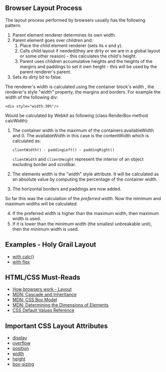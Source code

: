 ## Browser Layout Process

The layout process performed by browsers usually has the following pattern:

1. Parent element renderer determines its own width.
2. Parent element goes over children and:
   1. Place the child element renderer (sets its x and y).
   2. Calls child layout if needed(they are dirty or we are in a global layout or some other reason) - 
      this calculates the child's height.
   3. Parent uses children accumulative heights and the heights of the margins and paddings to set it own height - 
      this will be used by the parent renderer's parent.
3. Sets its dirty bit to false.

The renderer's width is calculated using the container block's width , the renderer's style "width" property, the margins and borders. 
For example the width of the following div:

    <div style="width:30%"/>
    
Would be calculated by Webkit as following (class RenderBox method calcWidth):

1. The container width is the maximum of the containers availableWidth and 0. 
   The availableWidth in this case is the contentWidth which is calculated as:

       clientWidth() - paddingLeft() - paddingRight()
       
   `clientWidth` and `clientHeight` represent the interior of an object excluding border and scrollbar.
2. The elements width is the "width" style attribute. 
   It will be calculated as an absolute value by computing the percentage of the container width.
3. The horizontal borders and paddings are now added.

So far this was the calculation of the *preferred width*. 
Now the minimum and maximum widths will be calculated. 

4. If the preferred width is higher than the maximum width, then maximum width is used. 
5. If it is lower than the minimum width (the smallest unbreakable unit), then the minimum width is used.

## Examples - Holy Grail Layout

* [with calc()]()
* [with flex]()

## HTML/CSS Must-Reads

* [How browsers work - Layout](http://taligarsiel.com/Projects/howbrowserswork1.htm#Layout)
* [MDN: Cascade and Inheritance](https://developer.mozilla.org/en-US/docs/Learn/CSS/Introduction_to_CSS/Cascade_and_inheritance)
* [MDN: CSS Box Model](https://developer.mozilla.org/en-US/docs/Web/CSS/CSS_Box_Model/Introduction_to_the_CSS_box_model)
* [MDN: Determining the Dimensions of Elements](https://developer.mozilla.org/en-US/docs/Web/API/CSS_Object_Model/Determining_the_dimensions_of_elements)
* [CSS Default Values Reference](https://www.w3schools.com/cssref/css_default_values.asp)

## Important CSS Layout Attributes

* [display](https://developer.mozilla.org/en-US/docs/Web/CSS/display?v=example)
* [overflow](https://developer.mozilla.org/en/docs/Web/CSS/overflow?v=example)
* [position](https://developer.mozilla.org/en-US/docs/Web/CSS/position?v=example)
* [width](https://developer.mozilla.org/en-US/docs/Web/CSS/width?v=example)
* [height](https://developer.mozilla.org/en-US/docs/Web/CSS/height?v=example)
* [box-sizing](https://developer.mozilla.org/en-US/docs/Web/CSS/box-sizing?v=example)


